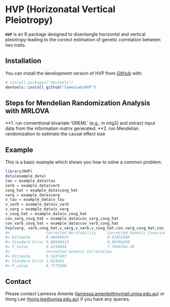 
<!-- README.md is generated from README.Rmd. Please edit that file -->

# HVP (Horizonatal Vertical Pleiotropy)

<!-- badges: start -->
<!-- badges: end -->

**`HVP`** is an R package designed to disentangle horizontal and
vertical pleiotropy leading to the correct estimation of genetic
correlation between two traits.

## Installation

You can install the development version of HVP from
[GitHub](https://github.com/) with:

``` r
# install.packages("devtools")
devtools::install_github("lamessad/HVP")
```

## Steps for Mendelian Randomization Analysis with MRLOVA

**1. run conventional bivariate ‘GREML’ (e,g., in mtg2) and extract
input data from the information matrix generated. **2. run Mendelian
randomization to estimate the causal effect size

## Example

This is a basic example which shows you how to solve a common problem:

``` r
library(HVP)
data(example_data)
tau = example_data$tau
varb = example_data$varb
covg_hat = example_data$covg_hat
varg = example_data$varg
v_tau = example_data$v_tau
v_varb = example_data$v_varb
v_varg = example_data$v_varg
v_covg_hat = example_data$v_covg_hat
cov_varg_covg_hat = example_data$cov_varg_covg_hat
cov_varb_covg_hat = example_data$cov_varb_covg_hat
hvp(varg, varb,covg_hat,v_varg,v_varb,v_covg_hat,cov_varg_covg_hat,cov_varb_covg_hat,tau)
#>                Corrected Heritability     Corrected Genetic Covariance    
#> Estimate       0.06696947                 0.03452509                      
#> Standard Error 0.08504413                 0.00304289                      
#> P_value        0.4310084                  7.749676e-30                    
#>                Corrected Genetic Correlation    
#> Estimate       0.5437487                        
#> Standard Error 1.924691                         
#> P_value        0.7775508
```

## Contact

Please contact Lamessa Amente (<lamessa.amente@mymail.unisa.edu.au>) or
Hong Lee (<hong.lee@unisa.edu.au>) if you have any queries.
